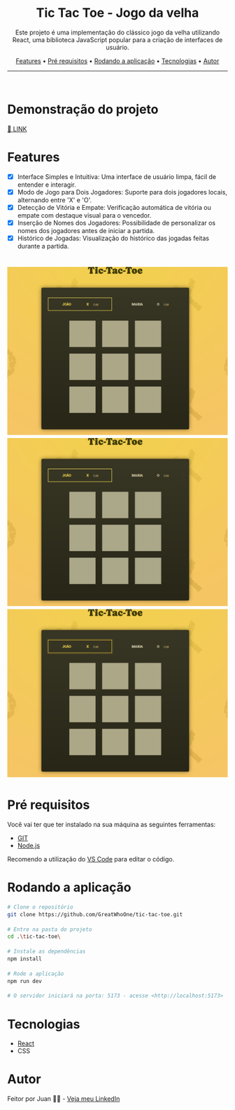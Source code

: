<div align="center">
  <h1> Tic Tac Toe - Jogo da velha</h1>
</div>

<p align="center">
  Este projeto é uma implementação do clássico jogo da velha utilizando React,
  uma biblioteca JavaScript popular para a criação de interfaces de usuário.
</p>

<p align="center">
  <a href="#features">Features</a> •
  <a href="#pré-requisitos">Pré requisitos</a> •  
  <a href="#rodando-a-aplicação">Rodando a aplicação</a> •
  <a href="#tecnologias">Tecnologias</a> •
  <a href="#autor">Autor</a>
</p>

---

<br>

# Demonstração do projeto

<!-- Ver uns botoes para colocar aqui -->

<a href="https://greatwhoone.github.io/tic-tac-toe/">
🚀 LINK
</a>

# Features

- [x] Interface Simples e Intuitiva: Uma interface de usuário limpa, fácil de entender e interagir.
- [x] Modo de Jogo para Dois Jogadores: Suporte para dois jogadores locais, alternando entre 'X' e 'O'.
- [x] Detecção de Vitória e Empate: Verificação automática de vitória ou empate com destaque visual para o vencedor.
- [x] Inserção de Nomes dos Jogadores: Possibilidade de personalizar os nomes dos jogadores antes de iniciar a partida.
- [x] Histórico de Jogadas: Visualização do histórico das jogadas feitas durante a partida.

<h1 align="center">
  <img alt="GIF" title="GIF" src="./github/Animação.gif"/>
  <img alt="GIF" title="GIF" src="./github/Animação2.gif"/>
  <img alt="GIF" title="GIF" src="./github/Animação3.gif"/>

</h1>

# Pré requisitos

Você vai ter que ter instalado na sua máquina as seguintes ferramentas:

- [GIT](https://git-scm.com/)
- [Node.js](https://git-scm.com/)

Recomendo a utilização do [VS Code](https://code.visualstudio.com/) para editar o código.

# Rodando a aplicação

```bash
# Clone o repositório
git clone https://github.com/GreatWhoOne/tic-tac-toe.git

# Entre na pasta do projeto
cd .\tic-tac-toe\

# Instale as dependências
npm install

# Rode a aplicação
npm run dev

# O servidor iniciará na porta: 5173 - acesse <http://localhost:5173>
```

# Tecnologias

- [React](https://react.dev/)
- CSS

# Autor

Feitor por Juan 🙋🏾 - [Veja meu LinkedIn](https://www.linkedin.com/in/juan-cruz-pereira/)
